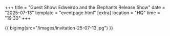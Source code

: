 +++
title = "Guest Show: Edweirdo and the Elephants Release Show"
date = "2025-07-13"
template = "eventpage.html"
[extra]
location = "HQ"
time = "19:30"
+++

{{ bigimg(src="/images/invitation-25-07-13.jpg") }}

